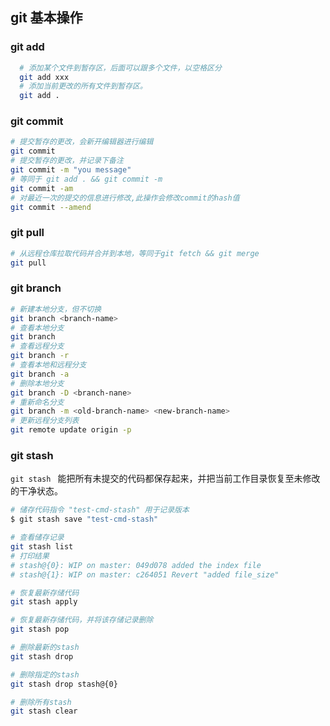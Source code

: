 <!--
 * @Date: 2021-06-16 17:11:17
 * @LastEditors: wenfujie
 * @LastEditTime: 2022-07-20 10:52:17
 * @FilePath: /document-library/articles/工具/git使用手册.md
-->

## git 基本操作

### git add

```bash
  # 添加某个文件到暂存区，后面可以跟多个文件，以空格区分
  git add xxx
  # 添加当前更改的所有文件到暂存区。
  git add .
```

### git commit

```bash
# 提交暂存的更改，会新开编辑器进行编辑
git commit
# 提交暂存的更改，并记录下备注
git commit -m "you message"
# 等同于 git add . && git commit -m
git commit -am
# 对最近一次的提交的信息进行修改,此操作会修改commit的hash值
git commit --amend
```

### git pull

```bash
# 从远程仓库拉取代码并合并到本地，等同于git fetch && git merge
git pull
```

### git branch

```bash
# 新建本地分支，但不切换
git branch <branch-name>
# 查看本地分支
git branch
# 查看远程分支
git branch -r
# 查看本地和远程分支
git branch -a
# 删除本地分支
git branch -D <branch-nane>
# 重新命名分支
git branch -m <old-branch-name> <new-branch-name>
# 更新远程分支列表
git remote update origin -p
```

### git stash

`git stash ` 能把所有未提交的代码都保存起来，并把当前工作目录恢复至未修改的干净状态。

```bash
# 储存代码指令 "test-cmd-stash" 用于记录版本
$ git stash save "test-cmd-stash"

# 查看储存记录
git stash list
# 打印结果
# stash@{0}: WIP on master: 049d078 added the index file
# stash@{1}: WIP on master: c264051 Revert "added file_size"

# 恢复最新存储代码
git stash apply

# 恢复最新存储代码，并将该存储记录删除
git stash pop

# 删除最新的stash
git stash drop

# 删除指定的stash
git stash drop stash@{0}

# 删除所有stash
git stash clear
```

